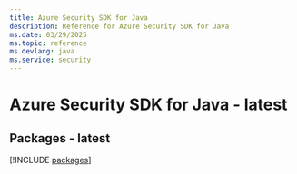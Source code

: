 ```yaml
---
title: Azure Security SDK for Java
description: Reference for Azure Security SDK for Java
ms.date: 03/29/2025
ms.topic: reference
ms.devlang: java
ms.service: security
---
```

# Azure Security SDK for Java - latest
## Packages - latest
[!INCLUDE [packages](security-index.md)]